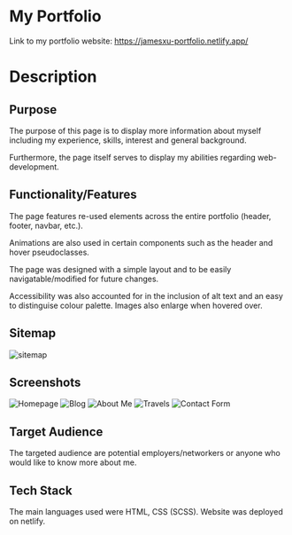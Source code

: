 # My Portfolio

Link to my portfolio website: https://jamesxu-portfolio.netlify.app/
# Description
## Purpose

The purpose of this page is to display more information about myself including my experience, skills, interest and general background. 

Furthermore, the page itself serves to display my abilities regarding web-development.

## Functionality/Features

The page features re-used elements across the entire portfolio (header, footer, navbar, etc.).

Animations are also used in certain components such as the header and hover pseudoclasses.

The page was designed with a simple layout and to be easily navigatable/modified for future changes.

Accessibility was also accounted for in the inclusion of alt text and an easy to distinguise colour palette. Images also enlarge when hovered over.

## Sitemap
![sitemap](./docs/Images/sitemap.png)

## Screenshots
![Homepage](./docs/Images/home.png)
![Blog](./docs/Images/blog.png)
![About Me](./docs/Images/aboutme.png)
![Travels](./docs/Images/travels.png)
![Contact Form](./docs/Images/contact.png)
## Target Audience
The targeted audience are potential employers/networkers or anyone who would like to know more about me.

## Tech Stack
The main languages used were HTML, CSS (SCSS). Website was deployed on netlify.